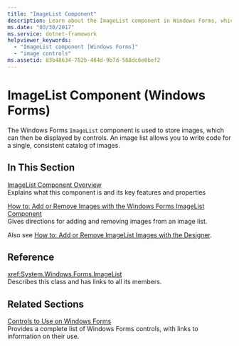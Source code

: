 ```yaml
---
title: "ImageList Component"
description: Learn about the ImageList component in Windows Forms, which is used to store images, which can then be displayed by controls.
ms.date: "03/30/2017"
ms.service: dotnet-framework
helpviewer_keywords: 
  - "ImageList component [Windows Forms]"
  - "image controls"
ms.assetid: 83b48634-782b-464d-9b7d-568dc6e0bef2
---
```

# ImageList Component (Windows Forms)

The Windows Forms `ImageList` component is used to store images, which can then be displayed by controls. An image list allows you to write code for a single, consistent catalog of images.  
  
## In This Section  

[ImageList Component Overview](imagelist-component-overview-windows-forms.md)\
Explains what this component is and its key features and properties  
  
[How to: Add or Remove Images with the Windows Forms ImageList Component](how-to-add-or-remove-images-with-the-windows-forms-imagelist-component.md)\
Gives directions for adding and removing images from an image list.  
  
Also see [How to: Add or Remove ImageList Images with the Designer](how-to-add-or-remove-imagelist-images-with-the-designer.md).  
  
## Reference  

<xref:System.Windows.Forms.ImageList>  
Describes this class and has links to all its members.  
  
## Related Sections  

[Controls to Use on Windows Forms](controls-to-use-on-windows-forms.md)\
Provides a complete list of Windows Forms controls, with links to information on their use.
